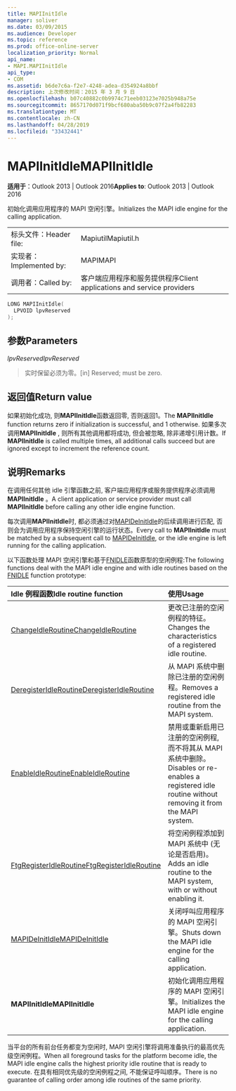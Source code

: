 ```yaml
---
title: MAPIInitIdle
manager: soliver
ms.date: 03/09/2015
ms.audience: Developer
ms.topic: reference
ms.prod: office-online-server
localization_priority: Normal
api_name:
- MAPI.MAPIInitIdle
api_type:
- COM
ms.assetid: b6de7c6a-f2e7-4248-adea-d354924a8bbf
description: 上次修改时间：2015 年 3 月 9 日
ms.openlocfilehash: b07c40882c0b9974c71eeb03123e7025b948a75e
ms.sourcegitcommit: 8657170d071f9bcf680aba50b9c07f2a4fb82283
ms.translationtype: MT
ms.contentlocale: zh-CN
ms.lasthandoff: 04/28/2019
ms.locfileid: "33432441"
---
```

# <a name="mapiinitidle"></a><span data-ttu-id="f3fac-103">MAPIInitIdle</span><span class="sxs-lookup"><span data-stu-id="f3fac-103">MAPIInitIdle</span></span>

  
  
<span data-ttu-id="f3fac-104">**适用于**：Outlook 2013 | Outlook 2016</span><span class="sxs-lookup"><span data-stu-id="f3fac-104">**Applies to**: Outlook 2013 | Outlook 2016</span></span> 
  
<span data-ttu-id="f3fac-105">初始化调用应用程序的 MAPI 空闲引擎。</span><span class="sxs-lookup"><span data-stu-id="f3fac-105">Initializes the MAPI idle engine for the calling application.</span></span> 
  
|||
|:-----|:-----|
|<span data-ttu-id="f3fac-106">标头文件：</span><span class="sxs-lookup"><span data-stu-id="f3fac-106">Header file:</span></span>  <br/> |<span data-ttu-id="f3fac-107">Mapiutil</span><span class="sxs-lookup"><span data-stu-id="f3fac-107">Mapiutil.h</span></span>  <br/> |
|<span data-ttu-id="f3fac-108">实现者：</span><span class="sxs-lookup"><span data-stu-id="f3fac-108">Implemented by:</span></span>  <br/> |<span data-ttu-id="f3fac-109">MAPI</span><span class="sxs-lookup"><span data-stu-id="f3fac-109">MAPI</span></span>  <br/> |
|<span data-ttu-id="f3fac-110">调用者：</span><span class="sxs-lookup"><span data-stu-id="f3fac-110">Called by:</span></span>  <br/> |<span data-ttu-id="f3fac-111">客户端应用程序和服务提供程序</span><span class="sxs-lookup"><span data-stu-id="f3fac-111">Client applications and service providers</span></span>  <br/> |
   
```cpp
LONG MAPIInitIdle(
  LPVOID lpvReserved
);
```

## <a name="parameters"></a><span data-ttu-id="f3fac-112">参数</span><span class="sxs-lookup"><span data-stu-id="f3fac-112">Parameters</span></span>

 <span data-ttu-id="f3fac-113">_lpvReserved_</span><span class="sxs-lookup"><span data-stu-id="f3fac-113">_lpvReserved_</span></span>
  
> <span data-ttu-id="f3fac-114">实时保留必须为零。</span><span class="sxs-lookup"><span data-stu-id="f3fac-114">[in] Reserved; must be zero.</span></span>
    
## <a name="return-value"></a><span data-ttu-id="f3fac-115">返回值</span><span class="sxs-lookup"><span data-stu-id="f3fac-115">Return value</span></span>

<span data-ttu-id="f3fac-116">如果初始化成功, 则**MAPIInitIdle**函数返回零, 否则返回1。</span><span class="sxs-lookup"><span data-stu-id="f3fac-116">The **MAPIInitIdle** function returns zero if initialization is successful, and 1 otherwise.</span></span> <span data-ttu-id="f3fac-117">如果多次调用**MAPIInitIdle** , 则所有其他调用都将成功, 但会被忽略, 除非递增引用计数。</span><span class="sxs-lookup"><span data-stu-id="f3fac-117">If **MAPIInitIdle** is called multiple times, all additional calls succeed but are ignored except to increment the reference count.</span></span> 
  
## <a name="remarks"></a><span data-ttu-id="f3fac-118">说明</span><span class="sxs-lookup"><span data-stu-id="f3fac-118">Remarks</span></span>

<span data-ttu-id="f3fac-119">在调用任何其他 idle 引擎函数之前, 客户端应用程序或服务提供程序必须调用**MAPIInitIdle** 。</span><span class="sxs-lookup"><span data-stu-id="f3fac-119">A client application or service provider must call **MAPIInitIdle** before calling any other idle engine function.</span></span> 
  
<span data-ttu-id="f3fac-120">每次调用**MAPIInitIdle**时, 都必须通过对[MAPIDeInitIdle](mapideinitidle.md)的后续调用进行匹配, 否则会为调用应用程序保持空闲引擎的运行状态。</span><span class="sxs-lookup"><span data-stu-id="f3fac-120">Every call to **MAPIInitIdle** must be matched by a subsequent call to [MAPIDeInitIdle](mapideinitidle.md), or the idle engine is left running for the calling application.</span></span> 
  
<span data-ttu-id="f3fac-121">以下函数处理 MAPI 空闲引擎和基于[FNIDLE](fnidle.md)函数原型的空闲例程:</span><span class="sxs-lookup"><span data-stu-id="f3fac-121">The following functions deal with the MAPI idle engine and with idle routines based on the [FNIDLE](fnidle.md) function prototype:</span></span> 
  
|<span data-ttu-id="f3fac-122">**Idle 例程函数**</span><span class="sxs-lookup"><span data-stu-id="f3fac-122">**Idle routine function**</span></span>|<span data-ttu-id="f3fac-123">**使用**</span><span class="sxs-lookup"><span data-stu-id="f3fac-123">**Usage**</span></span>|
|:-----|:-----|
|[<span data-ttu-id="f3fac-124">ChangeIdleRoutine</span><span class="sxs-lookup"><span data-stu-id="f3fac-124">ChangeIdleRoutine</span></span>](changeidleroutine.md) <br/> |<span data-ttu-id="f3fac-125">更改已注册的空闲例程的特征。</span><span class="sxs-lookup"><span data-stu-id="f3fac-125">Changes the characteristics of a registered idle routine.</span></span>  <br/> |
|[<span data-ttu-id="f3fac-126">DeregisterIdleRoutine</span><span class="sxs-lookup"><span data-stu-id="f3fac-126">DeregisterIdleRoutine</span></span>](deregisteridleroutine.md) <br/> |<span data-ttu-id="f3fac-127">从 MAPI 系统中删除已注册的空闲例程。</span><span class="sxs-lookup"><span data-stu-id="f3fac-127">Removes a registered idle routine from the MAPI system.</span></span>  <br/> |
|[<span data-ttu-id="f3fac-128">EnableIdleRoutine</span><span class="sxs-lookup"><span data-stu-id="f3fac-128">EnableIdleRoutine</span></span>](enableidleroutine.md) <br/> |<span data-ttu-id="f3fac-129">禁用或重新启用已注册的空闲例程, 而不将其从 MAPI 系统中删除。</span><span class="sxs-lookup"><span data-stu-id="f3fac-129">Disables or re-enables a registered idle routine without removing it from the MAPI system.</span></span>  <br/> |
|[<span data-ttu-id="f3fac-130">FtgRegisterIdleRoutine</span><span class="sxs-lookup"><span data-stu-id="f3fac-130">FtgRegisterIdleRoutine</span></span>](ftgregisteridleroutine.md) <br/> |<span data-ttu-id="f3fac-131">将空闲例程添加到 MAPI 系统中 (无论是否启用)。</span><span class="sxs-lookup"><span data-stu-id="f3fac-131">Adds an idle routine to the MAPI system, with or without enabling it.</span></span>  <br/> |
|[<span data-ttu-id="f3fac-132">MAPIDeInitIdle</span><span class="sxs-lookup"><span data-stu-id="f3fac-132">MAPIDeInitIdle</span></span>](mapideinitidle.md) <br/> |<span data-ttu-id="f3fac-133">关闭呼叫应用程序的 MAPI 空闲引擎。</span><span class="sxs-lookup"><span data-stu-id="f3fac-133">Shuts down the MAPI idle engine for the calling application.</span></span>  <br/> |
|<span data-ttu-id="f3fac-134">**MAPIInitIdle**</span><span class="sxs-lookup"><span data-stu-id="f3fac-134">**MAPIInitIdle**</span></span> <br/> |<span data-ttu-id="f3fac-135">初始化调用应用程序的 MAPI 空闲引擎。</span><span class="sxs-lookup"><span data-stu-id="f3fac-135">Initializes the MAPI idle engine for the calling application.</span></span>  <br/> |
   
<span data-ttu-id="f3fac-136">当平台的所有前台任务都变为空闲时, MAPI 空闲引擎将调用准备执行的最高优先级空闲例程。</span><span class="sxs-lookup"><span data-stu-id="f3fac-136">When all foreground tasks for the platform become idle, the MAPI idle engine calls the highest priority idle routine that is ready to execute.</span></span> <span data-ttu-id="f3fac-137">在具有相同优先级的空闲例程之间, 不能保证呼叫顺序。</span><span class="sxs-lookup"><span data-stu-id="f3fac-137">There is no guarantee of calling order among idle routines of the same priority.</span></span> 
  

